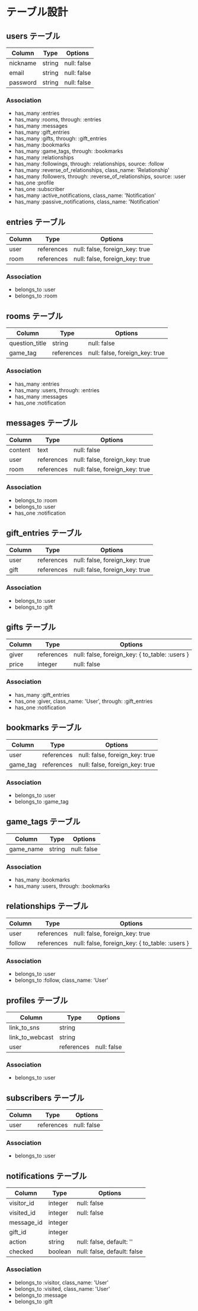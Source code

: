 # テーブル設計

## users テーブル

| Column   | Type   | Options     |
| -------- | ------ | ----------- |
| nickname | string | null: false |
| email    | string | null: false |
| password | string | null: false |

### Association

- has_many :entries
- has_many :rooms, through: :entries
- has_many :messages
- has_many :gift_entries
- has_many :gifts, through: :gift_entries
- has_many :bookmarks
- has_many :game_tags, through: :bookmarks
- has_many :relationships
- has_many :followings, through: :relationships, source: :follow
- has_many :reverse_of_relationships, class_name: 'Relationship'
- has_many :followers, through: :reverse_of_relationships, source: :user
- has_one  :profile
- has_one  :subscriber
- has_many :active_notifications, class_name: 'Notification'
- has_many :passive_notifications, class_name: 'Notification'


## entries テーブル

| Column   | Type       | Options                        |
| -------- | ---------- | ------------------------------ |
| user     | references | null: false, foreign_key: true |
| room     | references | null: false, foreign_key: true |

### Association

- belongs_to :user
- belongs_to :room


## rooms テーブル

| Column         | Type       | Options                                        |
| -------------- | ---------- | ---------------------------------------------- |
| question_title | string     | null: false                                    |
| game_tag       | references | null: false, foreign_key: true                 |

### Association

- has_many :entries
- has_many :users, through: :entries
- has_many :messages
- has_one :notification


## messages テーブル

| Column  | Type       | Options                        |
| ------- | ---------- | ------------------------------ |
| content | text       | null: false                    |
| user    | references | null: false, foreign_key: true |
| room    | references | null: false, foreign_key: true |

### Association 
- belongs_to :room
- belongs_to :user
- has_one :notification


## gift_entries テーブル

| Column | Type       | Options                        |
| ------ | ---------- | ------------------------------ |
| user   | references | null: false, foreign_key: true |
| gift   | references | null: false, foreign_key: true |

### Association 

- belongs_to :user
- belongs_to :gift


## gifts テーブル

| Column | Type       | Options                                        |
| ------ | ---------- | ---------------------------------------------- |
| giver  | references | null: false, foreign_key: { to_table: :users } |
| price  | integer    | null: false                                    |

### Association 

- has_many :gift_entries
- has_one :giver, class_name: 'User', through: :gift_entries
- has_one :notification


## bookmarks テーブル

| Column   | Type       | Options                        |
| -------- | ---------- | ------------------------------ |
| user     | references | null: false, foreign_key: true |
| game_tag | references | null: false, foreign_key: true |

### Association 

- belongs_to :user
- belongs_to :game_tag


## game_tags テーブル

| Column    | Type   | Options     |
| --------- | ------ | ----------- |
| game_name | string | null: false |

### Association 

- has_many :bookmarks
- has_many :users, through: :bookmarks


## relationships テーブル

| Column | Type       | Options                                        |
| ------ | ---------- | ---------------------------------------------- |
| user   | references | null: false, foreign_key: true                 |
| follow | references | null: false, foreign_key: { to_table: :users } |

### Association 

- belongs_to :user
- belongs_to :follow, class_name: 'User'


## profiles テーブル

| Column          | Type       | Options     |
| --------------- | ---------- | ----------- |
| link_to_sns     | string     |             |
| link_to_webcast | string     |             |
| user            | references | null: false |

### Association 

- belongs_to :user


## subscribers テーブル

| Column | Type       | Options     |
| ------ | ---------- | ----------- |
| user   | references | null: false |

### Association 

- belongs_to :user


## notifications テーブル

| Column      | Type    | Options                     |
| ----------- | ------- | --------------------------- |
| visitor_id  | integer | null: false                 |
| visited_id  | integer | null: false                 |
| message_id  | integer |                             |
| gift_id     | integer |                             |
| action      | string  | null: false, default: ''    |
| checked     | boolean | null: false, default: false |

### Association 
- belongs_to :visitor, class_name: 'User'
- belongs_to :visited, class_name: 'User'
- belongs_to :message
- belongs_to :gift
